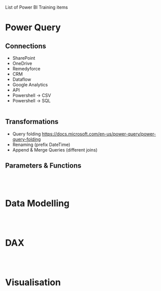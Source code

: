 List of Power BI Training items

# Power Query
## Connections
- SharePoint
- OneDrive
- Remedyforce
- CRM
- Dataflow
- Google Analytics
- API
- Powershell -> CSV
- Powershell -> SQL
<br/><br/>
## Transformations
- Query folding https://docs.microsoft.com/en-us/power-query/power-query-folding
- Renaming (prefix DateTime)
- Append & Merge Queries (different joins)

## Parameters & Functions



<br/><br/>
# Data Modelling
<br/><br/>
# DAX
<br/><br/>
# Visualisation
